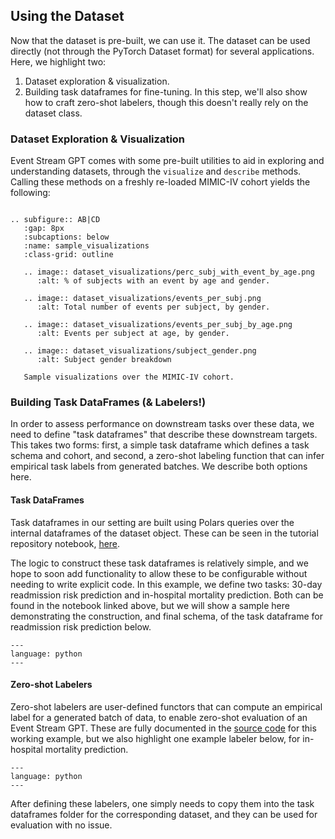 ## Using the Dataset

Now that the dataset is pre-built, we can use it. The dataset can be used directly (not through the PyTorch
Dataset format) for several applications. Here, we highlight two:

1. Dataset exploration & visualization.
2. Building task dataframes for fine-tuning. In this step, we'll also show how to craft zero-shot labelers,
   though this doesn't really rely on the dataset class.

### Dataset Exploration & Visualization

Event Stream GPT comes with some pre-built utilities to aid in exploring and understanding datasets, through
the `visualize` and `describe` methods. Calling these methods on a freshly re-loaded MIMIC-IV cohort yields
the following:

```{literalinclude} dataset_description.txt
```

```{eval-rst}
.. subfigure:: AB|CD
   :gap: 8px
   :subcaptions: below
   :name: sample_visualizations
   :class-grid: outline

   .. image:: dataset_visualizations/perc_subj_with_event_by_age.png
      :alt: % of subjects with an event by age and gender.

   .. image:: dataset_visualizations/events_per_subj.png
      :alt: Total number of events per subject, by gender.

   .. image:: dataset_visualizations/events_per_subj_by_age.png
      :alt: Events per subject at age, by gender.

   .. image:: dataset_visualizations/subject_gender.png
      :alt: Subject gender breakdown

   Sample visualizations over the MIMIC-IV cohort.
```

### Building Task DataFrames (& Labelers!)

In order to assess performance on downstream tasks over these data, we need to define "task dataframes" that
describe these downstream targets. This takes two forms: first, a simple task dataframe which defines a task
schema and cohort, and second, a zero-shot labeling function that can infer empirical task labels from
generated batches. We describe both options here.

#### Task DataFrames

Task dataframes in our setting are built using Polars queries over the internal dataframes of the dataset
object. These can be seen in the tutorial repository notebook,
[here](https://github.com/mmcdermott/MIMICIV_FMs_public/blob/main/notebooks/Build%20Task%20DataFrames.ipynb).

The logic to construct these task dataframes is relatively simple, and we hope to soon add functionality to
allow these to be configurable without needing to write explicit code. In this example, we define two tasks:
30-day readmission risk prediction and in-hospital mortality prediction. Both can be found in the notebook
linked above, but we will show a sample here demonstrating the construction, and final schema, of the task
dataframe for readmission risk prediction below.

```{literalinclude} readmission_risk_stats.py
---
language: python
---
```

#### Zero-shot Labelers

Zero-shot labelers are user-defined functors that can compute an empirical label for a generated batch of
data, to enable zero-shot evaluation of an Event Stream GPT. These are fully documented in the
[source code](https://github.com/mmcdermott/MIMICIV_FMs_public/tree/main/task_labelers) for this working
example, but we also highlight one example labeler below, for in-hospital mortality prediction.

```{literalinclude} in_hosp_mort_labeler.py
---
language: python
---
```

After defining these labelers, one simply needs to copy them into the task dataframes folder for the
corresponding dataset, and they can be used for evaluation with no issue.
